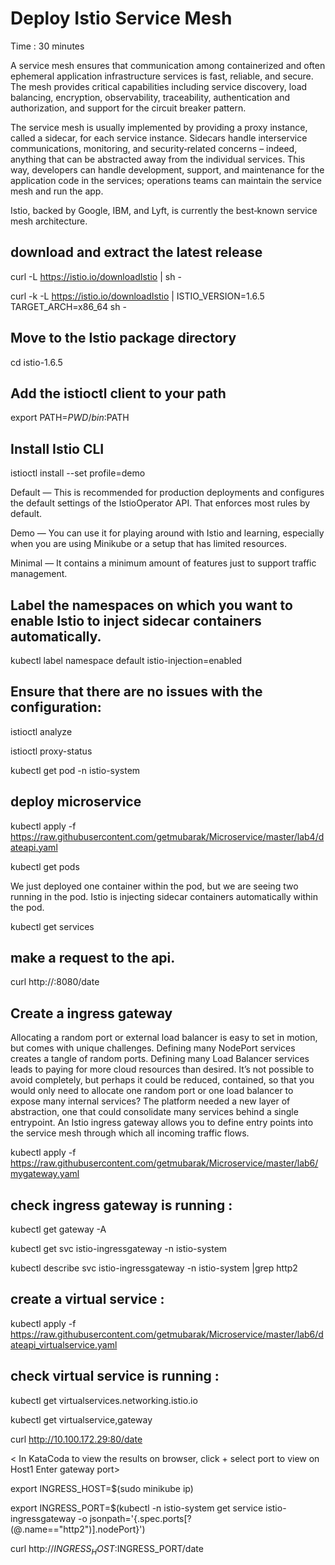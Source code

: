 # Deploy Istio Service Mesh #
Time : 30 minutes

A service mesh ensures that communication among containerized and often ephemeral application infrastructure services is fast, reliable, and secure. The mesh provides critical capabilities including service discovery, load balancing, encryption, observability, traceability, authentication and authorization, and support for the circuit breaker pattern.

The service mesh is usually implemented by providing a proxy instance, called a sidecar, for each service instance. Sidecars handle interservice communications, monitoring, and security‑related concerns – indeed, anything that can be abstracted away from the individual services. This way, developers can handle development, support, and maintenance for the application code in the services; operations teams can maintain the service mesh and run the app.

Istio, backed by Google, IBM, and Lyft, is currently the best‑known service mesh architecture.

## download and extract the latest release
curl -L https://istio.io/downloadIstio | sh -

curl -k -L https://istio.io/downloadIstio | ISTIO_VERSION=1.6.5 TARGET_ARCH=x86_64 sh -

## Move to the Istio package directory
cd istio-1.6.5

## Add the istioctl client to your path
export PATH=$PWD/bin:$PATH

## Install Istio CLI
istioctl install --set profile=demo

Default — This is recommended for production deployments and configures the default settings of the IstioOperator API. That enforces most rules by default.

Demo — You can use it for playing around with Istio and learning, especially when you are using Minikube or a setup that has limited resources. 

Minimal — It contains a minimum amount of features just to support traffic management.

## Label the namespaces on which you want to enable Istio to inject sidecar containers automatically. 
kubectl label namespace default istio-injection=enabled

## Ensure that there are no issues with the configuration:
istioctl analyze

istioctl proxy-status

kubectl get pod -n istio-system

## deploy microservice
kubectl apply -f https://raw.githubusercontent.com/getmubarak/Microservice/master/lab4/dateapi.yaml

kubectl get pods

We just deployed one container within the pod, but we are seeing two running in the pod. Istio is injecting sidecar containers automatically within the pod. 

kubectl get services

## make a request to the api.
curl http://<ip address>:8080/date

## Create a ingress gateway 
Allocating a random port or external load balancer is easy to set in motion, but comes with unique challenges. Defining many NodePort services creates a tangle of random ports. Defining many Load Balancer services leads to paying for more cloud resources than desired. It’s not possible to avoid completely, but perhaps it could be reduced, contained, so that you would only need to allocate one random port or one load balancer to expose many internal services? The platform needed a new layer of abstraction, one that could consolidate many services behind a single entrypoint.
An Istio ingress gateway allows you to define entry points into the service mesh through which all incoming traffic flows. 

kubectl apply -f https://raw.githubusercontent.com/getmubarak/Microservice/master/lab6/mygateway.yaml

## check ingress gateway is running :

kubectl get gateway -A

kubectl get svc istio-ingressgateway -n istio-system

kubectl describe svc istio-ingressgateway -n istio-system |grep http2

<get port>
 
## create a virtual service :

kubectl apply -f https://raw.githubusercontent.com/getmubarak/Microservice/master/lab6/dateapi_virtualservice.yaml

## check virtual service is running :
kubectl get virtualservices.networking.istio.io

kubectl get virtualservice,gateway

curl http://10.100.172.29:80/date

<
In KataCoda to view the results on browser, click +
select port to view on Host1
Enter gateway port>

export INGRESS_HOST=$(sudo minikube ip)

export INGRESS_PORT=$(kubectl -n istio-system get service istio-ingressgateway -o jsonpath='{.spec.ports[?(@.name=="http2")].nodePort}')

curl http://$INGRESS_HOST:$INGRESS_PORT/date




